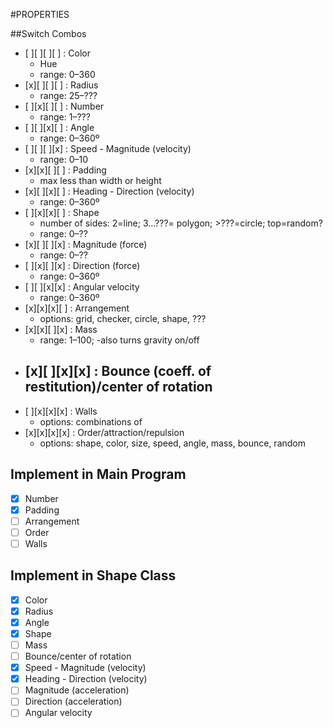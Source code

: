#PROPERTIES

##Switch Combos
- [ ][ ][ ][ ] : Color
  - Hue
  - range: 0–360
- [x][ ][ ][ ] : Radius
  - range: 25–???
- [ ][x][ ][ ] : Number
  - range: 1–???
- [ ][ ][x][ ] : Angle
  - range: 0–360º
- [ ][ ][ ][x] : Speed - Magnitude (velocity)
  - range: 0–10
- [x][x][ ][ ] : Padding
  - max less than width or height
- [x][ ][x][ ] : Heading - Direction (velocity)
  - range: 0–360º
- [ ][x][x][ ] : Shape
  - number of sides: 2=line; 3...???= polygon; >???=circle; top=random?
  - range: 0–??
- [x][ ][ ][x] : Magnitude (force)
  - range: 0–??
- [ ][x][ ][x] : Direction (force)
  - range: 0–360º
- [ ][ ][x][x] : Angular velocity
  - range: 0–360º
- [x][x][x][ ] : Arrangement
  - options: grid, checker, circle, shape, ???
- [x][x][ ][x] : Mass
  - range: 1–100;
  -also turns gravity on/off
- [x][ ][x][x] : Bounce (coeff. of restitution)/center of rotation
  -
- [ ][x][x][x] : Walls
  - options: combinations of
- [x][x][x][x] : Order/attraction/repulsion
  - options: shape, color, size, speed, angle, mass, bounce, random

## Implement in Main Program
- [x] Number
- [x] Padding
- [ ] Arrangement
- [ ] Order
- [ ] Walls

## Implement in Shape Class
- [x] Color
- [x] Radius
- [x] Angle
- [x] Shape
- [ ] Mass
- [ ] Bounce/center of rotation
- [x] Speed - Magnitude (velocity)
- [x] Heading - Direction (velocity)
- [ ] Magnitude (acceleration)
- [ ] Direction (acceleration)
- [ ] Angular velocity